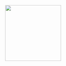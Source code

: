 <img src="https://devicons.github.io/devicon/devicon.git/icons/amazonwebservices/amazonwebservices-original-wordmark.svg" width="180" height="180"/>
